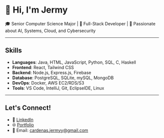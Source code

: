 # 👋 Hi, I'm Jermy

🎓 Senior Computer Science Major | 🔧 Full-Stack Developer | 🚀 Passionate about AI, Systems, Cloud, and Cybersecurity

---

## Skills

- **Languages**: Java, HTML, JavaScript, Python, SQL, C, Haskell
- **Frontend**: React, Tailwind CSS
- **Backend**: Node.js, Express.js, Firebase
- **Database**: PostgreSQL, SQLite, mySQL, MongoDB
- **DevOps**: Docker, AWS EC2/RDS/S3
- **Tools**: VS Code, IntelliJ, Git, EclipseIDE, Linux

---

## Let's Connect!
- 💼 [LinkedIn](https://linkedin.com/in/jermy-cardenas)
- 🌐 [Portfolio](https://jermy-cardenas.vercel.app/)
- 📧 Email: cardenas.jermyy@gmail.com


<!--
**jer03/jer03** is a ✨ _special_ ✨ repository because its `README.md` (this file) appears on your GitHub profile.

Here are some ideas to get you started:

- 🔭 I’m currently working on ...
- 🌱 I’m currently learning ...
- 👯 I’m looking to collaborate on ...
- 🤔 I’m looking for help with ...
- 💬 Ask me about ...
- 📫 How to reach me: ...
- 😄 Pronouns: ...
- ⚡ Fun fact: ...
-->
